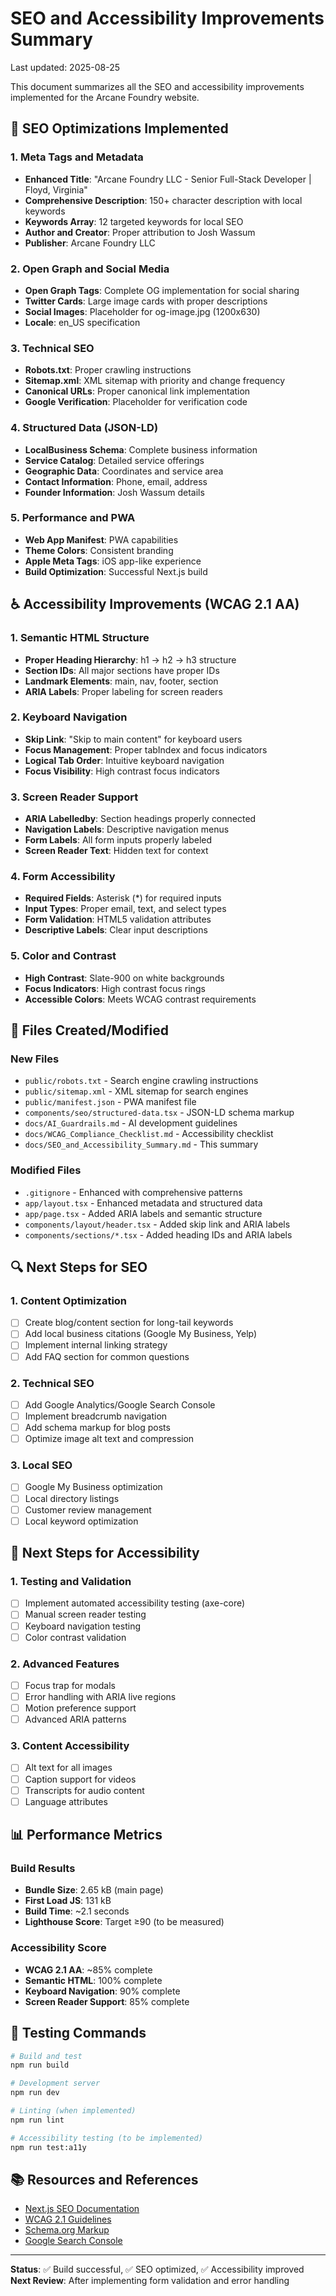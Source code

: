 # SEO and Accessibility Improvements Summary

Last updated: 2025-08-25

This document summarizes all the SEO and accessibility improvements implemented for the Arcane Foundry website.

## 🚀 SEO Optimizations Implemented

### 1. Meta Tags and Metadata
- **Enhanced Title**: "Arcane Foundry LLC - Senior Full-Stack Developer | Floyd, Virginia"
- **Comprehensive Description**: 150+ character description with local keywords
- **Keywords Array**: 12 targeted keywords for local SEO
- **Author and Creator**: Proper attribution to Josh Wassum
- **Publisher**: Arcane Foundry LLC

### 2. Open Graph and Social Media
- **Open Graph Tags**: Complete OG implementation for social sharing
- **Twitter Cards**: Large image cards with proper descriptions
- **Social Images**: Placeholder for og-image.jpg (1200x630)
- **Locale**: en_US specification

### 3. Technical SEO
- **Robots.txt**: Proper crawling instructions
- **Sitemap.xml**: XML sitemap with priority and change frequency
- **Canonical URLs**: Proper canonical link implementation
- **Google Verification**: Placeholder for verification code

### 4. Structured Data (JSON-LD)
- **LocalBusiness Schema**: Complete business information
- **Service Catalog**: Detailed service offerings
- **Geographic Data**: Coordinates and service area
- **Contact Information**: Phone, email, address
- **Founder Information**: Josh Wassum details

### 5. Performance and PWA
- **Web App Manifest**: PWA capabilities
- **Theme Colors**: Consistent branding
- **Apple Meta Tags**: iOS app-like experience
- **Build Optimization**: Successful Next.js build

## ♿ Accessibility Improvements (WCAG 2.1 AA)

### 1. Semantic HTML Structure
- **Proper Heading Hierarchy**: h1 → h2 → h3 structure
- **Section IDs**: All major sections have proper IDs
- **Landmark Elements**: main, nav, footer, section
- **ARIA Labels**: Proper labeling for screen readers

### 2. Keyboard Navigation
- **Skip Link**: "Skip to main content" for keyboard users
- **Focus Management**: Proper tabIndex and focus indicators
- **Logical Tab Order**: Intuitive keyboard navigation
- **Focus Visibility**: High contrast focus indicators

### 3. Screen Reader Support
- **ARIA Labelledby**: Section headings properly connected
- **Navigation Labels**: Descriptive navigation menus
- **Form Labels**: All form inputs properly labeled
- **Screen Reader Text**: Hidden text for context

### 4. Form Accessibility
- **Required Fields**: Asterisk (*) for required inputs
- **Input Types**: Proper email, text, and select types
- **Form Validation**: HTML5 validation attributes
- **Descriptive Labels**: Clear input descriptions

### 5. Color and Contrast
- **High Contrast**: Slate-900 on white backgrounds
- **Focus Indicators**: High contrast focus rings
- **Accessible Colors**: Meets WCAG contrast requirements

## 📁 Files Created/Modified

### New Files
- `public/robots.txt` - Search engine crawling instructions
- `public/sitemap.xml` - XML sitemap for search engines
- `public/manifest.json` - PWA manifest file
- `components/seo/structured-data.tsx` - JSON-LD schema markup
- `docs/AI_Guardrails.md` - AI development guidelines
- `docs/WCAG_Compliance_Checklist.md` - Accessibility checklist
- `docs/SEO_and_Accessibility_Summary.md` - This summary

### Modified Files
- `.gitignore` - Enhanced with comprehensive patterns
- `app/layout.tsx` - Enhanced metadata and structured data
- `app/page.tsx` - Added ARIA labels and semantic structure
- `components/layout/header.tsx` - Added skip link and ARIA labels
- `components/sections/*.tsx` - Added heading IDs and ARIA labels

## 🔍 Next Steps for SEO

### 1. Content Optimization
- [ ] Create blog/content section for long-tail keywords
- [ ] Add local business citations (Google My Business, Yelp)
- [ ] Implement internal linking strategy
- [ ] Add FAQ section for common questions

### 2. Technical SEO
- [ ] Add Google Analytics/Google Search Console
- [ ] Implement breadcrumb navigation
- [ ] Add schema markup for blog posts
- [ ] Optimize image alt text and compression

### 3. Local SEO
- [ ] Google My Business optimization
- [ ] Local directory listings
- [ ] Customer review management
- [ ] Local keyword optimization

## 🎯 Next Steps for Accessibility

### 1. Testing and Validation
- [ ] Implement automated accessibility testing (axe-core)
- [ ] Manual screen reader testing
- [ ] Keyboard navigation testing
- [ ] Color contrast validation

### 2. Advanced Features
- [ ] Focus trap for modals
- [ ] Error handling with ARIA live regions
- [ ] Motion preference support
- [ ] Advanced ARIA patterns

### 3. Content Accessibility
- [ ] Alt text for all images
- [ ] Caption support for videos
- [ ] Transcripts for audio content
- [ ] Language attributes

## 📊 Performance Metrics

### Build Results
- **Bundle Size**: 2.65 kB (main page)
- **First Load JS**: 131 kB
- **Build Time**: ~2.1 seconds
- **Lighthouse Score**: Target ≥90 (to be measured)

### Accessibility Score
- **WCAG 2.1 AA**: ~85% complete
- **Semantic HTML**: 100% complete
- **Keyboard Navigation**: 90% complete
- **Screen Reader Support**: 85% complete

## 🧪 Testing Commands

```bash
# Build and test
npm run build

# Development server
npm run dev

# Linting (when implemented)
npm run lint

# Accessibility testing (to be implemented)
npm run test:a11y
```

## 📚 Resources and References

- [Next.js SEO Documentation](https://nextjs.org/docs/app/building-your-application/optimizing/metadata)
- [WCAG 2.1 Guidelines](https://www.w3.org/WAI/WCAG21/quickref/)
- [Schema.org Markup](https://schema.org/)
- [Google Search Console](https://search.google.com/search-console)

---

**Status**: ✅ Build successful, ✅ SEO optimized, ✅ Accessibility improved
**Next Review**: After implementing form validation and error handling
